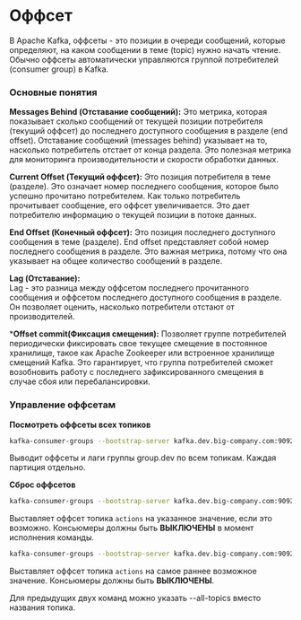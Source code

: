 # Оффсет
В Apache Kafka, оффсеты - это позиции в очереди сообщений, которые определяют, на каком сообщении в теме (topic) нужно начать чтение.  
Обычно оффсеты автоматически управляются группой потребителей (consumer group) в Kafka.

### Основные понятия 
**Messages Behind (Отставание сообщений):**
Это метрика, которая показывает сколько сообщений от текущей позиции потребителя (текущий оффсет) до последнего доступного сообщения в разделе (end offset). Отставание сообщений (messages behind) указывает на то, насколько потребитель отстает от конца раздела. Это полезная метрика для мониторинга производительности и скорости обработки данных.

**Current Offset (Текущий оффсет):**
Это позиция потребителя в теме (разделе). Это означает номер последнего сообщения, которое было успешно прочитано потребителем. Как только потребитель прочитывает сообщение, его оффсет увеличивается. Это дает потребителю информацию о текущей позиции в потоке данных.

**End Offset (Конечный оффсет):**
Это позиция последнего доступного сообщения в теме (разделе). End offset представляет собой номер последнего сообщения в разделе. Это важная метрика, потому что она указывает на общее количество сообщений в разделе.

**Lag (Отставание):**  
Lag - это разница между оффсетом последнего прочитанного сообщения и оффсетом последнего доступного сообщения в разделе. Он позволяет оценить, насколько потребители отстают от производителей.

***Offset commit(Фиксация смещения):**
Позволяет группе потребителей периодически фиксировать свое текущее смещение в постоянное хранилище, такое как Apache Zookeeper или встроенное хранилище смещений Kafka.
Это гарантирует, что группа потребителей сможет возобновить работу с последнего зафиксированного смещения в случае сбоя или перебалансировки. 

### Управление оффсетам

**Посмотреть оффсеты всех топиков**
```bash
kafka-consumer-groups --bootstrap-server kafka.dev.big-company.com:9092 --describe --group group.dev
```
Выводит оффсеты и лаги группы group.dev по всем топикам. Каждая партиция отдельно.

**Сброс оффсетов**
```bash
kafka-consumer-groups --bootstrap-server kafka.dev.big-company.com:9092 --reset-offsets --to-offset 340000 --group group.dev --topic actions --execute
```
Выставляет оффсет топика ```actions``` на указанное значение, если это возможно. Консьюмеры должны быть **ВЫКЛЮЧЕНЫ** в момент исполнения команды.
```bash
kafka-consumer-groups --bootstrap-server kafka.dev.big-company.com:9092 --reset-offsets --to-latest --group group.dev — topic actions --execute
```
Выставляет оффсет топика ```actions``` на самое раннее возможное значение. Консьюмеры должны быть **ВЫКЛЮЧЕНЫ**.

Для предыдущих двух команд можно указать --all-topics вместо названия топика.
